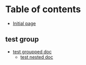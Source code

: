 # Table of contents

* [Initial page](README.md)

## test group

* [test groupped doc](test-group/test-groupped-doc/README.md)
  * [test nested doc](test-group/test-groupped-doc/test-nested-doc.md)

